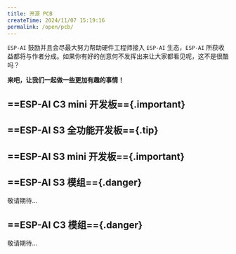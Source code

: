 ```yaml
---
title: 开源 PCB
createTime: 2024/11/07 15:19:16
permalink: /open/pcb/
---
```


`ESP-AI` 鼓励并且会尽最大努力帮助硬件工程师接入 `ESP-AI` 生态，`ESP-AI` 所获收益都将与作者分成。如果你有好的创意何不发挥出来让大家都看见呢，这不是很酷吗？

**来吧，让我们一起做一些更加有趣的事情！**



## ==ESP-AI C3 mini 开发板=={.important} 
<CardGrid class="pcb-list">
 <a href="/open/pcb/c3-mini/1.0.0/" class="no-arr">
  <ImageCard
    image="/images/pcb/c3-mini/1.0.0/haibao.jpg"
    title="开发板 v1.0.0"  
  /> 
 </a> 

 <a href="/open/pcb/c3-mini-toy/1.0.0/" class="no-arr">
  <ImageCard 
    image="https://esp-ai2.oss-cn-beijing.aliyuncs.com/pcbs/c3-mini-toy-v1-pcb.jpg"
    title="玩偶板（插座板） v1.0.0"  
  /> 
 </a> 
</CardGrid>

## ==ESP-AI S3 全功能开发板=={.tip} 
<CardGrid class="pcb-list">
 <a href="/open/pcb/common/4.0.0/" class="no-arr">
  <ImageCard
    image="/images/pcb/common/4.0.0/haibao.png"
    title="v4.0.0 (正在发售)"  
  /> 
 </a>
 <a href="/open/pcb/common/3.0.0/" class="no-arr">
  <ImageCard
    image="/images/pcb/common/3.0.0/haibao.jpg"
    title="v3.0.0"  
  /> 
 </a>
 <a href="/open/pcb/common/2.0.0/" class="no-arr">
  <ImageCard
    image="/images/pcb/common/2.0.0/haibao.png"
    title="v2.0.0"  
  /> 
 </a>
 <a href="/open/pcb/common/1.0.2/" class="no-arr">
   <ImageCard
    image="/images/pcb/common/1.0.0/haibao.png"
    title="v1.0.2"    
  />
 </a>
</CardGrid>


## ==ESP-AI S3 mini 开发板=={.important} 
<CardGrid class="pcb-list">
 <a href="/open/pcb/mini/1.0.0/" class="no-arr">
  <ImageCard
    image="/images/pcb/mini/1.0.0/haibao.jpg"
    title="v1.0.0"  
  /> 
 </a> 
</CardGrid>



## ==ESP-AI S3 模组=={.danger} 

敬请期待...


## ==ESP-AI C3 模组=={.danger} 

敬请期待...
<!--  
## ESP-AI Super mini 

我们正在研发中...

## ESP-AI mini 

我们正在研发中...

## ESP-AI v1.0.2

### 视频演示
@[bilibili](BV1wsq5YCEsV)


### 视频教程
@[bilibili](BV12JCYYnECe)


### 购买链接  

#### B站工房购买
[小明IO工房](https://gf.bilibili.com/item/detail/1106584087)

#### 淘宝购买  
<img src="/images/tb_pcb.png" style="display:block;margin: auto"/>


### 作者
<a class="spomsor-a" href="https://space.bilibili.com/395849314" target="_blcok">
    Open01-X
</a>

### 开源文件
<a class="spomsor-a" href="https://github.com/wangzongming/esp-ai/tree/master/pcb" target="_blcok">
    esp-ai/pcb
</a> 



### 产品介绍
<div style="background:#000">
    <img src="/images/简介.png" style="display:block;margin: auto;"/>
    <img src="/images/接口描述.png" style="display:block;margin: auto;"  />
    <img src="/images/主要组件.png" style="display:block;margin: auto;"  /> 
    <img src="/images/其他物理部件.png" style="display:block;margin: auto;"  /> 
</div>


### 外观详情

<img src="/images/正面.png" style="display:block;margin: auto;"  /> 
<img src="/images/正面2.png" style="display:block;margin: auto;"  /> 
<img src="/images/背面.png" style="display:block;margin: auto;"  /> 
<img src="/images/size.png" style="display:block;margin: auto;"  /> 

### 外壳
文件也放置在仓库 pcb 目录中
<img src="/images/pcb_package.png" style="display:block;margin: auto;"  /> 
  -->